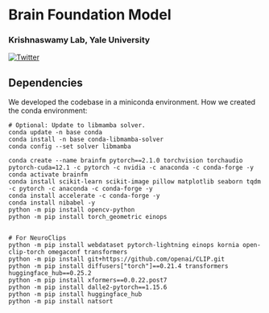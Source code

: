 # Brain Foundation Model
### Krishnaswamy Lab, Yale University
[![Twitter](https://img.shields.io/twitter/follow/KrishnaswamyLab.svg?style=social&label=Follow)](https://twitter.com/KrishnaswamyLab)


## Dependencies
We developed the codebase in a miniconda environment.
How we created the conda environment:
```
# Optional: Update to libmamba solver.
conda update -n base conda
conda install -n base conda-libmamba-solver
conda config --set solver libmamba

conda create --name brainfm pytorch==2.1.0 torchvision torchaudio pytorch-cuda=12.1 -c pytorch -c nvidia -c anaconda -c conda-forge -y
conda activate brainfm
conda install scikit-learn scikit-image pillow matplotlib seaborn tqdm -c pytorch -c anaconda -c conda-forge -y
conda install accelerate -c conda-forge -y
conda install nibabel -y
python -m pip install opencv-python
python -m pip install torch_geometric einops


# For NeuroClips
python -m pip install webdataset pytorch-lightning einops kornia open-clip-torch omegaconf transformers
python -m pip install git+https://github.com/openai/CLIP.git
python -m pip install diffusers["torch"]==0.21.4 transformers huggingface_hub==0.25.2
python -m pip install xformers==0.0.22.post7
python -m pip install dalle2-pytorch==1.15.6
python -m pip install huggingface_hub
python -m pip install natsort
```


<!-- conda install read-roi -c conda-forge
python -m pip install -U albumentations
python -m pip install timm
python -m pip install opencv-python
python -m pip install git+https://github.com/facebookresearch/segment-anything.git
python -m pip install monai
python -m pip install torchdiffeq
python -m pip install torch-ema
python -m pip install torchcde
python -m pip install torchsde
python -m pip install phate
python -m pip install psutil
python -m pip install ninja -->